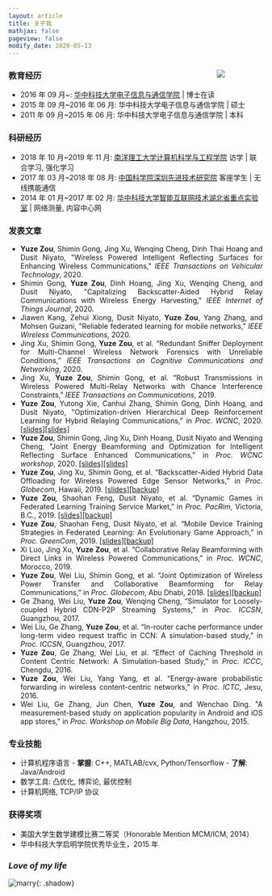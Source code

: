 ```yaml
---
layout: article
title: 关于我
mathjax: false
pageview: false
modify_date: 2020-05-13
---
```


<div id="ID_PHOTO" style="width: 18%;">
	<div class="card">
		<div class="card__image">
			<img class="image" src="https://img.be-my-only.xyz/about-me.jpg" />
		</div>
	</div>
</div>

### 教育经历

- 2016 年 09 月&#126;: [华中科技大学](http://www.hust.edu.cn/)[电子信息与通信学院](http://eic.hust.edu.cn/) \| 博士在读
- 2015 年 09 月&#126;2016 年 06 月: 华中科技大学电子信息与通信学院 \| 硕士
- 2011 年 09 月&#126;2015 年 06 月: 华中科技大学电子信息与通信学院 \| 本科

### 科研经历

- 2018 年 10 月&#126;2019 年 11 月: [南洋理工大学计算机科学与工程学院](http://scse.ntu.edu.sg) 访学 \| 联合学习, 强化学习
- 2017 年 03 月&#126;2018 年 08 月: [中国科学院深圳先进技术研究院](http://www.siat.ac.cn/) 客座学生 \| 无线携能通信
- 2014 年 01 月&#126;2017 年 02 月: [华中科技大学智能互联网技术湖北省重点实验室](http://itec.hust.edu.cn/) \| 网络测量, 内容中心网

### 发表文章

<div align="justify" markdown="1">

- **Yuze Zou**, Shimin Gong, Jing Xu, Wenqing Cheng, Dinh Thai Hoang and Dusit Niyato, "Wireless Powered Intelligent Reflecting Surfaces for Enhancing Wireless Communications," _IEEE Transactions on Vehicular Technology_, 2020.
- Shimin Gong, **Yuze Zou**, Dinh Hoang, Jing Xu, Wenqing Cheng, and Dusit Niyato, "Capitalizing Backscatter-Aided Hybrid Relay Communications with Wireless Energy Harvesting," _IEEE Internet of Things Journal_, 2020.
- Jiawen Kang, Zehui Xiong, Dusit Niyato, **Yuze Zou**, Yang Zhang, and Mohsen Guizani, "Reliable federated learning for mobile networks," _IEEE Wireless Communications_, 2020.
- Jing Xu, Shimin Gong, **Yuze Zou**, et al. “Redundant Sniffer Deployment for Multi-Channel Wireless Network Forensics with Unreliable Conditions,” _IEEE Transactions on Cognitive Communications and Networking_, 2020.
- Jing Xu, **Yuze Zou**, Shimin Gong, et al. “Robust Transmissions in Wireless Powered Multi-Relay Networks with Chance Interference Constraints,” _IEEE Transactions on Communications_, 2019.
- **Yuze Zou**, Yutong Xie, Canhui Zhang, Shimin Gong, Dinh Hoang, and Dusit Niyato, "Optimization-driven Hierarchical Deep Reinforcement Learning for Hybrid Relaying Communications," in _Proc. WCNC_, 2020. [\[slides\]](assets/slides/WCNC'20-hddpg-hybrid-relay.pdf)[\[slides\]](https://res.be-my-only.xyz/WCNC'20-hddpg-hybrid-relay.pdf)
- **Yuze Zou**, Shimin Gong, Jing Xu, Dinh Hoang, Dusit Niyato and Wenqing Cheng, "Joint Energy Beamforming and Optimization for Intelligent Reflecting Surface Enhanced Communications," in _Proc. WCNC workshop_, 2020. [\[slides\]](assets/slides/WCNC'20-workshop-irs.pdf)[\[slides\]](https://res.be-my-only.xyz/WCNC'20-workshop-irs.pdf)
- **Yuze Zou**, Jing Xu, Shimin Gong, et al. “Backscatter-Aided Hybrid Data Offloading for Wireless Powered Edge Sensor Networks,” in _Proc. Globecom_, Hawaii, 2019. [\[slides\]](assets/slides/GC'19-hybrid-relay.pdf)[\[backup\]](https://res.be-my-only.xyz/GC'19-hybrid-relay.pdf)
- **Yuze Zou**, Shaohan Feng, Dusit Niyato, et al. “Dynamic Games in Federated Learning Training Service Market,” in _Proc. PacRim_, Victoria, B.C., 2019. [\[slides\]](assets/slides/PacRim'19-dynamic-games.pdf)[\[backup\]](https://res.be-my-only.xyz/PacRim'19-dynamic-games.pdf)
- **Yuze Zou**, Shaohan Feng, Dusit Niyato, et al. “Mobile Device Training Strategies in Federated Learning: An Evolutionary Game Approach,” in _Proc. GreenCom_, 2019. [\[slides\]](assets/slides/GreenCom'19-evolutionary-game.pdf)[\[backup\]](https://res.be-my-only.xyz/GreenCom'19-evolutionary-game.pdf)
- Xi Luo, Jing Xu, **Yuze Zou**, et al. “Collaborative Relay Beamforming with Direct Links in Wireless Powered Communications,” in _Proc. WCNC_, Morocco, 2019.
- **Yuze Zou**, Wei Liu, Shimin Gong, et al. “Joint Optimization of Wireless Power Transfer and Collaborative Beamforming for Relay Communications,” in _Proc. Globecom_, Abu Dhabi, 2018. [\[slides\]](assets/slides/GC'18-workshop-ps-relay.pdf)[\[backup\]](https://res.be-my-only.xyz/GC'18-workshop-ps-relay.pdf)
- Ge Zhang, Wei Liu, **Yuze Zou**, Wenqing Cheng, “Simulator for Loosely-coupled Hybrid CDN-P2P Streaming Systems,” in _Proc. ICCSN_, Guangzhou, 2017.
- Wei Liu, Ge Zhang, **Yuze Zou**, et al. “In-router cache performance under long-term video request traffic in CCN: A simulation-based study,” in _Proc. ICCSN_, Guangzhou, 2017.
- **Yuze Zou**, Ge Zhang, Wei Liu, et al. “Effect of Caching Threshold in Content Centric Network: A Simulation-based Study,” in _Proc. ICCC_, Chengdu, 2016.
- **Yuze Zou**, Wei Liu, Yang Yang, et al. “Energy-aware probabilistic forwarding in wireless content-centric networks,” in _Proc. ICTC_, Jesu, 2016.
- Wei Liu, Ge Zhang, Jun Chen, **Yuze Zou**, and Wenchao Ding. "A measurement-based study on application popularity in Android and iOS app stores," in _Proc. Workshop on Mobile Big Data_, Hangzhou, 2015.

</div>

### 专业技能

- 计算机程序语言 - **掌握**: C++, MATLAB/cvx, Python/Tensorflow - **了解**: Java/Android
- 数学工具: 凸优化, 博弈论, 最优控制
- 计算机网络, TCP/IP 协议

### 获得奖项

- 美国大学生数学建模比赛二等奖（Honorable Mention MCM/ICM, 2014）
- 华中科技大学启明学院优秀毕业生，2015 年

### _Love of my life_

![marry](https://img.be-my-only.xyz/marriage.jfif){: .shadow}

<style type="text/css">
#ID_PHOTO {
    position: relative;
    top: 10px;
    float: right;
    z-index: 99;
}
@media screen and (max-width: 800px) {
	#ID_PHOTO {
    	display: none !important;
	}
}
</style>

<script type="text/javascript">
(function () {
	document.querySelector(".article__header header").appendChild(
		document.querySelector("#ID_PHOTO")
	);
})();
</script>

